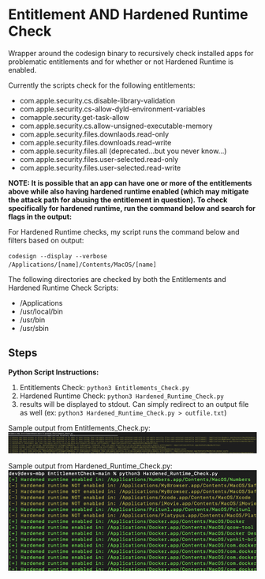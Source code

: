 # Entitlement AND Hardened Runtime Check
Wrapper around the codesign binary to recursively check installed apps for problematic entitlements and for whether or not Hardened Runtime is enabled. 

Currently the scripts check for the following entitlements:

- com.apple.security.cs.disable-library-validation
- com.apple.security.cs-allow-dyld-environment-variables
- comapple.security.get-task-allow
- com.apple.security.cs.allow-unsigned-executable-memory
- com.apple.security.files.downlaods.read-only
- com.apple.security.files.downloads.read-write 
- com.apple.security.files.all (deprecated...but you never know...)
- com.apple.security.files.user-selected.read-only 
- com.apple.security.files.user-selected.read-write 

**NOTE: It is possible that an app can have one or more of the entitlements above while also having hardened runtime enabled (which may mitigate the attack path for abusing the entitlement in question). To check specifically for hardened runtime, run the command below and search for flags in the output:**



For Hardened Runtime checks, my script runs the command below and filters based on output:

`codesign --display --verbose /Applications/[name]/Contents/MacOS/[name]`


The following directories are checked by both the Entitlements and Hardened Runtime Check Scripts:
- /Applications
- /usr/local/bin 
- /usr/bin 
- /usr/sbin

## Steps

**Python Script Instructions:**
1. Entitlements Check: `python3 Entitlements_Check.py `
2. Hardened Runtime Check: `python3 Hardened_Runtime_Check.py `
3. results will be displayed to stdout. Can simply redirect to an output file as well (ex: `python3 Hardened_Runtime_Check.py > outfile.txt`)

Sample output from Entitlements_Check.py:
![Image](pic2.png)

Sample output from Hardened_Runtime_Check.py:
![Image](pic3.png)
